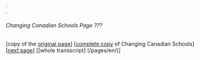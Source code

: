 ### 
.  
.  
###### Changing Canadian Schools Page ???
[copy of the [original page](/copies-from-original/CCS???.png)]
[[complete copy](/copies-from-original/BestCopy_Changing_Canadian_Schools_Perspectives_on_Disability_and_Inclusion.pdf) of Changing Canadian Schools]
[[next page](Changing_Canadian_Schools-????)]
[[whole transscript] (/pages/en/)]

